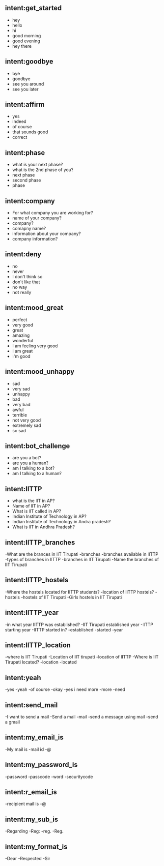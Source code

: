 ## intent:get_started
- hey
- hello
- hi
- good morning
- good evening
- hey there

## intent:goodbye
- bye
- goodbye
- see you around
- see you later

## intent:affirm
- yes
- indeed
- of course
- that sounds good
- correct

## intent:phase
- what is your next phase?
- what is the 2nd phase of you?
- next phase
- second phase
- phase

## intent:company
- For what company you are working for?
- name of your company?
- company?
- comapny name?
- information about your company?
- company information?

## intent:deny
- no
- never
- I don't think so
- don't like that
- no way
- not really

## intent:mood_great
- perfect
- very good
- great
- amazing
- wonderful
- I am feeling very good
- I am great
- I'm good

## intent:mood_unhappy
- sad
- very sad
- unhappy
- bad
- very bad
- awful
- terrible
- not very good
- extremely sad
- so sad

## intent:bot_challenge
- are you a bot?
- are you a human?
- am I talking to a bot?
- am I talking to a human?

## intent:IITTP
- what is the IIT in AP?
- Name of IIT in AP?
- What is IIT called in AP?
- Indian Institute of Technology in AP?
- Indian Institute of Technology in Andra pradesh?
- What is IIT in Andhra Pradesh?

## intent:IITTP_branches
-What are the brances in IIT Tirupati
-branches
-branches available in IITTP
-types of branches in IITTP
-branches in IIT Tirupati
-Name the branches of IIT Tirupati

## intent:IITTP_hostels
-Where the hostels located for IITTP students?
-location of IITTP hostels?
-hostels 
-hostels of IIT Tirupati
-Girls hostels in IIT Tirupati

## intent:IITTP_year
-in what year IITTP was established?
-IIT Tirupati established year
-IITTP starting year
-IITTP started in?
-established
-started
-year

## intent:IITTP_location
-where is IIT Tirupati
-Location of IIT tirupati
-location of IITTP
-Where is IIT Tirupati located?
-location
-located

## intent:yeah
-yes
-yeah
-of course
-okay
-yes i need more
-more
-need

## intent:send_mail
-I want to send a mail
-Send a mail
-mail
-send a message using mail
-send a gmail

## intent:my_email_is
-My mail is
-mail id
-@

## intent:my_password_is
-password
-passcode
-word
-securitycode

## intent:r_email_is
-recipient mail is
-@

## intent:my_sub_is
-Regarding
-Reg:
-reg.
-Reg.

## intent:my_format_is
-Dear
-Respected
-Sir



